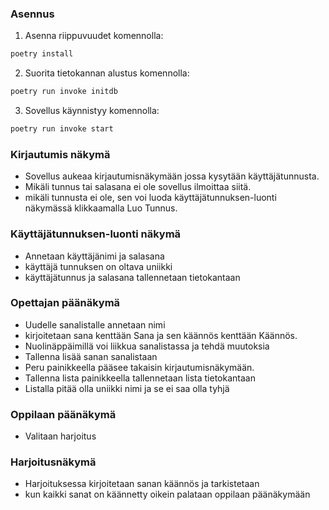 ### Asennus

1. Asenna riippuvuudet komennolla:

```bash
poetry install
```

2. Suorita tietokannan alustus komennolla:

```bash
poetry run invoke initdb
```

3. Sovellus käynnistyy komennolla:

```bash
poetry run invoke start
```


### Kirjautumis näkymä

- Sovellus aukeaa kirjautumisnäkymään jossa kysytään käyttäjätunnusta.
- Mikäli tunnus tai salasana ei ole sovellus ilmoittaa siitä.
- mikäli tunnusta ei ole, sen voi luoda käyttäjätunnuksen-luonti näkymässä klikkaamalla Luo Tunnus.



### Käyttäjätunnuksen-luonti näkymä

- Annetaan käyttäjänimi ja salasana
- käyttäjä tunnuksen on oltava uniikki
- käyttäjätunnus ja salasana tallennetaan tietokantaan


### Opettajan päänäkymä

- Uudelle sanalistalle annetaan nimi
- kirjoitetaan sana kenttään Sana ja sen käännös kenttään Käännös.
- Nuolinäppäimillä voi liikkua sanalistassa ja tehdä muutoksia
- Tallenna lisää sanan sanalistaan
- Peru painikkeella pääsee takaisin kirjautumisnäkymään.
- Tallenna lista painikkeella tallennetaan lista tietokantaan
- Listalla pitää olla uniikki nimi ja se ei saa olla tyhjä

### Oppilaan päänäkymä

- Valitaan harjoitus

### Harjoitusnäkymä

- Harjoituksessa kirjoitetaan sanan käännös ja tarkistetaan
- kun kaikki sanat on käännetty oikein palataan oppilaan päänäkymään